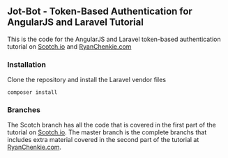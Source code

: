 ## Jot-Bot - Token-Based Authentication for AngularJS and Laravel Tutorial

This is the code for the AngularJS and Laravel token-based authentication tutorial on [Scotch.io]() and [RyanChenkie.com]()

### Installation

Clone the repository and install the Laravel vendor files

	composer install


### Branches

The Scotch branch has all the code that is covered in the first part of the tutorial on [Scotch.io](). The master branch is the complete branchs that includes extra material covered in the second part of the tutorial at [RyanChenkie.com]().